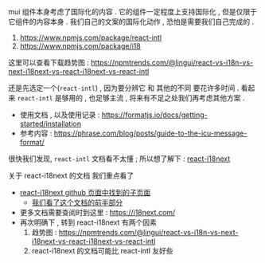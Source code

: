 
mui 组件本身考虑了国际化的内容 . 
它的组件一定程度上支持国际化 , 但是仅限于它组件的内容本身 . 
我们自己的文案的国际化动作 , 恐怕是需要我们自己完成的 . 

1. https://www.npmjs.com/package/react-intl
2. https://www.npmjs.com/package/i18

这里可以查看下载趋势图 : https://npmtrends.com/@lingui/react-vs-i18n-vs-next-i18next-vs-react-i18next-vs-react-intl

还是先选定一个(`react-intl`) , 因为要分辨它 和 其他的不同 要花许多时间 . 
看起来 `react-intl` 是够用的 , 也足够主流 , 将来有不足之处我们再考虑其他方案 . 
- 使用文档 , 以及使用记录 : https://formatjs.io/docs/getting-started/installation
- 参考内容 : https://phrase.com/blog/posts/guide-to-the-icu-message-format/

很快我们发现, `react-intl` 文档看不太懂 ; 所以想了解下 : [react-i18next](https://github.com/i18next/react-i18next)


关于 react-i18next 的文档 我们重点看了 
   - [react-i18next github 页面中找到的子页面](https://github.com/i18next/react-i18next)
      - [我们看了这个文档的前半部分](https://locize.com/blog/react-i18next/)
   - 更多文档需要查阅时到这里 : https://i18next.com/
   - 再次明确下 , 转到 react-i18next 有两个因素
      1. 趋势图 : https://npmtrends.com/@lingui/react-vs-i18n-vs-next-i18next-vs-react-i18next-vs-react-intl
      2. react-i18next 的文档可能比 react-intl 友好些 


